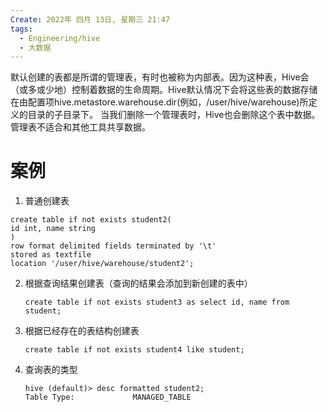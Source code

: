 ```yaml
---
Create: 2022年 四月 13日, 星期三 21:47
tags: 
  - Engineering/hive
  - 大数据
---
```

默认创建的表都是所谓的管理表，有时也被称为内部表。因为这种表，Hive会（或多或少地）控制着数据的生命周期。Hive默认情况下会将这些表的数据存储在由配置项hive.metastore.warehouse.dir(例如，/user/hive/warehouse)所定义的目录的子目录下。	当我们删除一个管理表时，Hive也会删除这个表中数据。管理表不适合和其他工具共享数据。

# 案例
1. 普通创建表
```
create table if not exists student2(
id int, name string
)
row format delimited fields terminated by '\t'
stored as textfile
location '/user/hive/warehouse/student2';
```
2. 根据查询结果创建表（查询的结果会添加到新创建的表中）

	```
	create table if not exists student3 as select id, name from student;
	```

3. 根据已经存在的表结构创建表
	```
	create table if not exists student4 like student;
	```
4. 查询表的类型
	```
	hive (default)> desc formatted student2;
	Table Type:             MANAGED_TABLE  
	```


